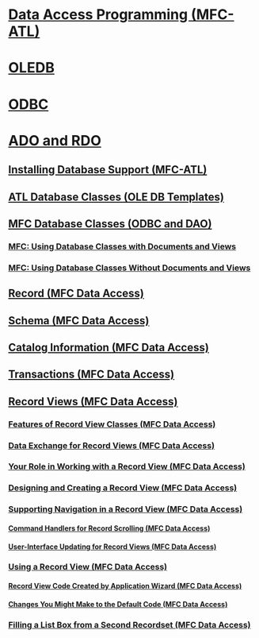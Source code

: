 # [Data Access Programming (MFC-ATL)](data-access-programming-mfc-atl.md)
# [OLEDB](oledb/toc.md)
# [ODBC](odbc/toc.md)
# [ADO and RDO](ado-rdo/toc.md)
## [Installing Database Support (MFC-ATL)](installing-database-support-mfc-atl.md)
## [ATL Database Classes (OLE DB Templates)](atl-database-classes-ole-db-templates.md)
## [MFC Database Classes (ODBC and DAO)](mfc-database-classes-odbc-and-dao.md)
### [MFC: Using Database Classes with Documents and Views](mfc-using-database-classes-with-documents-and-views.md)
### [MFC: Using Database Classes Without Documents and Views](mfc-using-database-classes-without-documents-and-views.md)
## [Record (MFC Data Access)](record-mfc-data-access.md)
## [Schema  (MFC Data Access)](schema-mfc-data-access.md)
## [Catalog Information  (MFC Data Access)](catalog-information-mfc-data-access.md)
## [Transactions  (MFC Data Access)](transactions-mfc-data-access.md)
## [Record Views  (MFC Data Access)](record-views-mfc-data-access.md)
### [Features of Record View Classes  (MFC Data Access)](features-of-record-view-classes-mfc-data-access.md)
### [Data Exchange for Record Views   (MFC Data Access)](data-exchange-for-record-views-mfc-data-access.md)
### [Your Role in Working with a Record View  (MFC Data Access)](your-role-in-working-with-a-record-view-mfc-data-access.md)
### [Designing and Creating a Record View  (MFC Data Access)](designing-and-creating-a-record-view-mfc-data-access.md)
### [Supporting Navigation in a Record View  (MFC Data Access)](supporting-navigation-in-a-record-view-mfc-data-access.md)
#### [Command Handlers for Record Scrolling  (MFC Data Access)](command-handlers-for-record-scrolling-mfc-data-access.md)
#### [User-Interface Updating for Record Views  (MFC Data Access)](user-interface-updating-for-record-views-mfc-data-access.md)
### [Using a Record View  (MFC Data Access)](using-a-record-view-mfc-data-access.md)
#### [Record View Code Created by Application Wizard  (MFC Data Access)](record-view-code-created-by-application-wizard-mfc-data-access.md)
#### [Changes You Might Make to the Default Code  (MFC Data Access)](changes-you-might-make-to-the-default-code-mfc-data-access.md)
### [Filling a List Box from a Second Recordset  (MFC Data Access)](filling-a-list-box-from-a-second-recordset-mfc-data-access.md)

